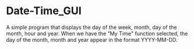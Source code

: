 # Date-Time_GUI
A simple program that displays the day of the week, month, day of the month, hour and year. 
When we have the "My Time" function selected, the day of the month, month and year appear in the format YYYY-MM-DD.

